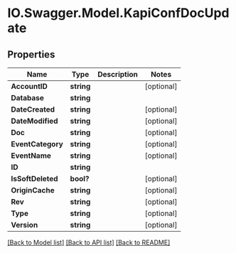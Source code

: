 # IO.Swagger.Model.KapiConfDocUpdate
## Properties

Name | Type | Description | Notes
------------ | ------------- | ------------- | -------------
**AccountID** | **string** |  | [optional] 
**Database** | **string** |  | 
**DateCreated** | **string** |  | [optional] 
**DateModified** | **string** |  | [optional] 
**Doc** | **string** |  | [optional] 
**EventCategory** | **string** |  | [optional] 
**EventName** | **string** |  | [optional] 
**ID** | **string** |  | 
**IsSoftDeleted** | **bool?** |  | [optional] 
**OriginCache** | **string** |  | [optional] 
**Rev** | **string** |  | [optional] 
**Type** | **string** |  | [optional] 
**Version** | **string** |  | [optional] 

[[Back to Model list]](../README.md#documentation-for-models) [[Back to API list]](../README.md#documentation-for-api-endpoints) [[Back to README]](../README.md)

